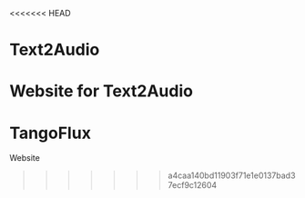 <<<<<<< HEAD
# Text2Audio
Website for Text2Audio
=======
# TangoFlux
Website
>>>>>>> a4caa140bd11903f71e1e0137bad37ecf9c12604
